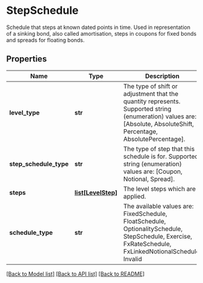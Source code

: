# StepSchedule

Schedule that steps at known dated points in time.  Used in representation of a sinking bond, also called amortisation, steps in coupons for fixed bonds and spreads for floating bonds.

## Properties
Name | Type | Description | Notes
------------ | ------------- | ------------- | -------------
**level_type** | **str** | The type of shift or adjustment that the quantity represents.    Supported string (enumeration) values are: [Absolute, AbsoluteShift, Percentage, AbsolutePercentage]. | 
**step_schedule_type** | **str** | The type of step that this schedule is for.  Supported string (enumeration) values are: [Coupon, Notional, Spread]. | 
**steps** | [**list[LevelStep]**](LevelStep.md) | The level steps which are applied. | 
**schedule_type** | **str** | The available values are: FixedSchedule, FloatSchedule, OptionalitySchedule, StepSchedule, Exercise, FxRateSchedule, FxLinkedNotionalSchedule, Invalid | 

[[Back to Model list]](../README.md#documentation-for-models) [[Back to API list]](../README.md#documentation-for-api-endpoints) [[Back to README]](../README.md)


